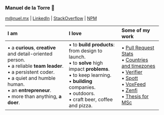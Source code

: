 ### Manuel de la Torre 👋 

[m@nuel.mx](mailto:m@nuel.mx) | [LinkedIn](https://www.linkedin.com/in/manuelmhtr/) | [StackOverflow](https://stackoverflow.com/users/1628009/manuelmhtr) | [NPM](https://www.npmjs.com/~manuelmhtr)

| I am | I love | Some of my work |
| :--- | :----- | :-------------- |
|• a **curious**, **creative** and detail-oriented person.<br/>• a reliable **team leader**.<br/>• a persistent coder.<br/>• a quiet and humble human.<br/>• an **entrepreneur**.<br/>• more than anything, **a doer**.|• to **build products**: from design to launch.<br/>• to **solve** high impact **problems**.<br/>• to keep learning.<br/>• **building** companies.<br/>• outdoors.<br/>• craft beer, coffee and pizza.|• [Pull Request Stats](https://github.com/marketplace/actions/pull-request-stats)<br/>• [Countries and timezones](https://www.npmjs.com/package/countries-and-timezones)<br/>• [Verifier](https://rapidapi.com/manuelmhtr/api/verifier/details)<br/>• [Spott](https://spott.dev/)<br/>• [VoxFeed](https://voxfeed.com/en/)<br/>• [Zenfi](https://www.zenfi.mx/)<br/>• [Thesis for MSc](https://github.com/manuelmhtr/tesis-red-neuronal-aplicada-en-tweets/blob/master/Tesis-ManuelDeLaTorre.pdf)|
